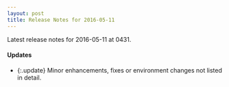 ```yaml
---
layout: post
title: Release Notes for 2016-05-11
---
```


Latest release notes for 2016-05-11 at 0431.

<div class='updates' markdown='1'>

#### Updates

- {:.update} Minor enhancements, fixes or environment changes not listed in detail.

</div>


